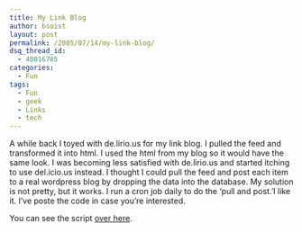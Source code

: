 ```yaml
---
title: My Link Blog
author: bsoist
layout: post
permalink: /2005/07/14/my-link-blog/
dsq_thread_id:
  - 48016765
categories:
  - Fun
tags:
  - Fun
  - geek
  - Links
  - tech
---
```

A while back I toyed with de.lirio.us for my link blog. I pulled the feed and transformed it into html. I used the html from my blog so it would have the same look. I was becoming less satisfied with de.lirio.us and started itching to use del.icio.us instead. I thought I could pull the feed and post each item to a real wordpress blog by dropping the data into the database. My solution is not pretty, but it works. I run a cron job daily to do the &#8216;pull and post.&#8217;I like it. I&#8217;ve poste the code in case you&#8217;re interested.<!--more-->

You can see the script [over here][1].

 [1]: http://bsoist.freeshell.org/code/linkblog-py.txt
